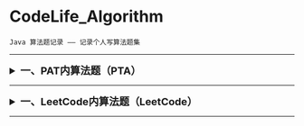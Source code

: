 # CodeLife_Algorithm

    Java 算法题记录 —— 记录个人写算法题集

***

<details>
<summary style="font-size: large"><b>一、PAT内算法题（PTA）</b></summary>

***

> <details>
>   <summary>1. PAT基础级题目（PAT_Basic Level_Practice）</summary>
>
> + Test1001 : *1001 害死人不偿命的(3n+1)猜想（）*
> + Test1002 : *1002 写出这个数（）*
> + Test1003 : *1003 我要通过！（）*
>   + Test1003_1 : *第一版本 - 15分版本*
>   + Test1003_2 : *第一版本 - 20分版本*
> + Test1004 : *1004 成绩排名*
> + Test1005 : *1005 继续(3n+1)猜想*
> + Test1006 : *1006 换个格式输出整数*
> + Test1007 : *1007 素数对猜想*
> + Test1011 : *1011 A+B 和 C*
>
> </details>

</details>

---

<details>
<summary style="font-size: large"><b>一、LeetCode内算法题（LeetCode）</b></summary>

---

> <details>
>   <summary>1. LeetCode简单级题目（Simple Level_Practice）</summary>
>
> + null
>
> </details>

> <details>
>   <summary>2. LeetCode中等级题目（Medium Level_Practice）</summary>
>
> + null
>
> </details>

> <details>
>   <summary>3. LeetCode困难等级题目（Difficult Level_Practice）</summary>
>
> + null
>
> </details>

</details>

---
